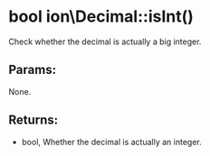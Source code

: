# bool ion\Decimal::isInt()

Check whether the decimal is actually a big integer.






## Params:

None.

## Returns:

* bool, Whether the decimal is actually an integer.


